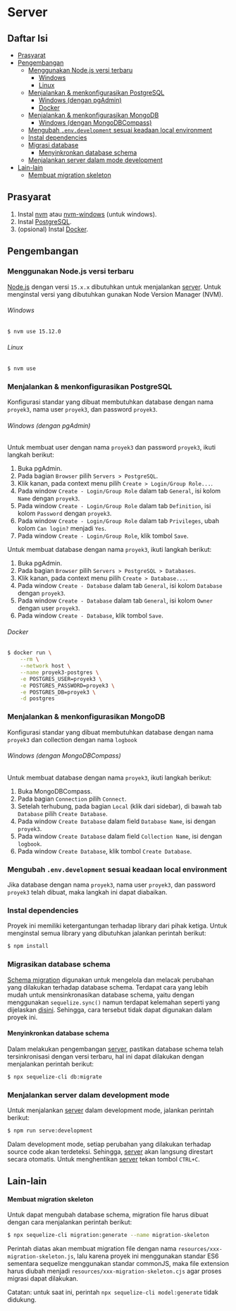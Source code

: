 # Server

## Daftar Isi

- [Prasyarat](#prasyarat)
- [Pengembangan](#pengembangan)
  - [Menggunakan Node.js versi terbaru](#menggunakan-nodejs-versi-terbaru)
    - [Windows](#windows)
    - [Linux](#linux)
  - [Menjalankan & menkonfigurasikan PostgreSQL](#menjalankan--menkonfigurasikan-postgresql)
    - [Windows (dengan pgAdmin)](#windows-dengan-pgadmin)
    - [Docker](#docker)
  - [Menjalankan & menkonfigurasikan MongoDB](#menjalankan--menkonfigurasikan-mongodb)
    - [Windows (dengan MongoDBCompass)](#windows-dengan-mongodbcompass)
  - [Mengubah `.env.development` sesuai keadaan local environment](#mengubah-envdevelopment-sesuai-keadaan-local-environment)
  - [Instal dependencies](#instal-dependencies)
  - [Migrasi database](#migrasi-database)
    - [Menyinkronkan database schema](#menyinkronkan-database-schema)
  - [Menjalankan server dalam mode development](#menjalankan-server-dalam-development-mode)
- [Lain-lain](#lain-lain)
  - [Membuat migration skeleton](#membuat-migration-skeleton)

## Prasyarat

1. Instal [nvm](https://github.com/nvm-sh/nvm/blob/master/README.md) atau [nvm-windows](https://github.com/coreybutler/nvm-windows/releases) (untuk windows).
2. Instal [PostgreSQL](https://www.postgresql.org/download/).
3. (opsional) Instal [Docker](https://docs.docker.com/get-docker/).

## Pengembangan

### Menggunakan Node.js versi terbaru

[Node.js](https://nodejs.org/) dengan versi `15.x.x` dibutuhkan untuk menjalankan [server](#server). Untuk menginstal versi yang dibutuhkan gunakan Node Version Manager (NVM).

###### Windows

``` cmd
$ nvm use 15.12.0
```

###### Linux

``` sh
$ nvm use
```

### Menjalankan & menkonfigurasikan PostgreSQL

Konfigurasi standar yang dibuat membutuhkan database dengan nama `proyek3`, nama user `proyek3`, dan password `proyek3`.

###### Windows (dengan pgAdmin)

Untuk membuat user dengan nama `proyek3` dan password `proyek3`, ikuti langkah berikut:

1. Buka pgAdmin.
2. Pada bagian `Browser` pilih `Servers > PostgreSQL`.
3. Klik kanan, pada context menu pilih `Create > Login/Group Role...`.
4. Pada window `Create - Login/Group Role` dalam tab `General`, isi kolom `Name` dengan `proyek3`.
5. Pada window `Create - Login/Group Role` dalam tab `Definition`, isi kolom `Password` dengan `proyek3`.
6. Pada window `Create - Login/Group Role` dalam tab `Privileges`, ubah kolom `Can login?` menjadi `Yes`.
7. Pada window `Create - Login/Group Role`, klik tombol `Save`.

Untuk membuat database dengan nama `proyek3`, ikuti langkah berikut:

1. Buka pgAdmin.
2. Pada bagian `Browser` pilih `Servers > PostgreSQL > Databases`.
3. Klik kanan, pada context menu pilih `Create > Database...`.
4. Pada window `Create - Database` dalam tab `General`, isi kolom `Database` dengan `proyek3`.
5. Pada window `Create - Database` dalam tab `General`, isi kolom `Owner` dengan user `proyek3`.
6. Pada window `Create - Database`, klik tombol `Save`.

###### Docker

``` sh
$ docker run \
    --rm \
    --network host \
    --name proyek3-postgres \
    -e POSTGRES_USER=proyek3 \
    -e POSTGRES_PASSWORD=proyek3 \
    -e POSTGRES_DB=proyek3 \
    -d postgres
```
### Menjalankan & menkonfigurasikan MongoDB

Konfigurasi standar yang dibuat membutuhkan database dengan nama `proyek3` dan collection dengan nama `logbook`

###### Windows (dengan MongoDBCompass)

Untuk membuat database dengan nama `proyek3`, ikuti langkah berikut:

1. Buka MongoDBCompass.
2. Pada bagian `Connection` pilih `Connect`.
3. Setelah terhubung, pada bagian `Local` (klik dari sidebar), di bawah tab `Database` pilih `Create Database`.
4. Pada window `Create Database` dalam field `Database Name`, isi dengan `proyek3`.
5. Pada window `Create Database` dalam field `Collection Name`, isi dengan `logbook`.
6. Pada window `Create Database`, klik tombol `Create Database`.

### Mengubah `.env.development` sesuai keadaan local environment

Jika database dengan nama `proyek3`, nama user `proyek3`, dan password `proyek3` telah dibuat, maka langkah ini dapat diabaikan.

### Instal dependencies

Proyek ini memiliki ketergantungan terhadap library dari pihak ketiga. Untuk menginstal semua library yang dibutuhkan jalankan perintah berikut:

``` sh
$ npm install
```

### Migrasikan database schema

[Schema migration](https://sequelize.org/master/manual/migrations.html) digunakan untuk mengelola dan melacak perubahan yang dilakukan terhadap database schema. Terdapat cara yang lebih mudah untuk mensinkronasikan database schema, yaitu dengan menggunakan `sequelize.sync()` namun terdapat kelemahan seperti yang dijelaskan [disini](https://sequelize.org/master/manual/model-basics.html#synchronization-in-production). Sehingga, cara tersebut tidak dapat digunakan dalam proyek ini.

#### Menyinkronkan database schema

Dalam melakukan pengembangan [server](#server), pastikan database schema telah tersinkronisasi dengan versi terbaru, hal ini dapat dilakukan dengan menjalankan perintah berikut:

``` sh
$ npx sequelize-cli db:migrate
```

### Menjalankan server dalam development mode

Untuk menjalankan [server](#server) dalam development mode, jalankan perintah berikut:

``` sh
$ npm run serve:development
```

Dalam development mode, setiap perubahan yang dilakukan terhadap source code akan terdeteksi. Sehingga, [server](#server) akan langsung direstart secara otomatis. Untuk menghentikan [server](#server) tekan tombol `CTRL+C`.

## Lain-lain

#### Membuat migration skeleton

Untuk dapat mengubah database schema, migration file harus dibuat dengan cara menjalankan perintah berikut:

``` sh
$ npx sequelize-cli migration:generate --name migration-skeleton
```

Perintah diatas akan membuat migration file dengan nama `resources/xxx-migration-skeleton.js`, lalu karena proyek ini menggunakan standar ES6 sementara sequelize menggunakan standar commonJS, maka file extension harus diubah menjadi `resources/xxx-migration-skeleton.cjs` agar proses migrasi dapat dilakukan.

Catatan: untuk saat ini, perintah `npx sequelize-cli model:generate` tidak didukung.
